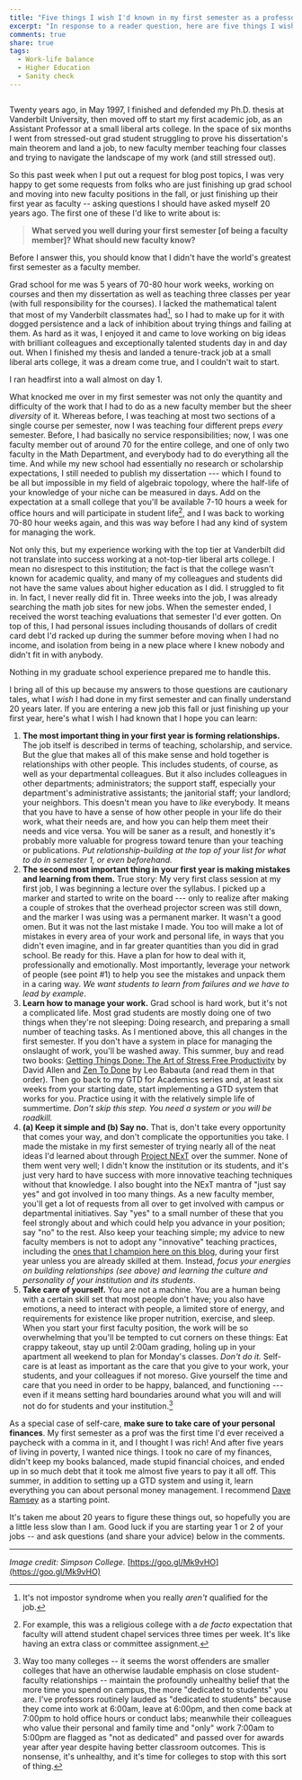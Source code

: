 ```yaml
---
title: "Five things I wish I'd known in my first semester as a professor"
excerpt: "In response to a reader question, here are five things I wish I had learned before I started my first professor gig 20 years ago."
comments: true
share: true
tags:
  - Work-life balance
  - Higher Education
  - Sanity check
---
```

<img src="{{ site.url }}{{ site.baseurl }}/assets/images/2017-05-02/campus.jpg" alt="" class="full">


Twenty years ago, in May 1997, I finished and defended my Ph.D. thesis at Vanderbilt University, then moved off to start my first academic job, as an Assistant Professor at a small liberal arts college. In the space of six months I went from stressed-out grad student struggling to prove his dissertation's main theorem and land a job, to new faculty member teaching four classes and trying to navigate the landscape of my work (and still stressed out).

So this past week when I put out a request for blog post topics, I was very happy to get some requests from folks who are just finishing up grad school and moving into new faculty positions in the fall, or just finishing up their first year as faculty -- asking questions I should have asked myself 20 years ago. The first one of these I'd like to write about is:

> **What served you well during your first semester [of being a faculty member]?  What should new faculty know?**

Before I answer this, you should know that I didn't have the world's greatest first semester as a faculty member.

Grad school for me was 5 years of 70-80 hour work weeks, working on courses and then my dissertation as well as teaching three classes per year (with full responsibility for the courses). I lacked the mathematical talent that most of my Vanderbilt classmates had[^1], so I had to make up for it with dogged persistence and a lack of inhibition about trying things and failing at them. As hard as it was, I enjoyed it and came to love working on big ideas with brilliant colleagues and exceptionally talented students day in and day out. When I finished my thesis and landed a tenure-track job at a small liberal arts college, it was a dream come true, and I couldn't wait to start.

I ran headfirst into a wall almost on day 1.

What knocked me over in my first semester was not only the quantity and difficulty of the work that I had to do as a new faculty member but the sheer _diversity_ of it. Whereas before, I was teaching at most two sections of a single course per semester, now I was teaching four different preps _every_ semester. Before, I had basically no service responsibilities; now, I was one faculty member out of around 70 for the entire college, and one of only two faculty in the Math Department, and everybody had to do everything all the time. And while my new school had essentially no research or scholarship expectations, I still needed to publish my dissertation --- which I found to be all but impossible in my field of algebraic topology, where the half-life of your knowledge of your niche can be measured in days. Add on the expectation at a small college that you'll be available 7-10 hours a week for office hours and will participate in student life[^2], and I was back to working 70-80 hour weeks again, and this was way before I had any kind of system for managing the work.

Not only this, but my experience working with the top tier at Vanderbilt did not translate into success working at a not-top-tier liberal arts college. I mean no disrespect to this institution; the fact is that the college wasn't known for academic quality, and many of my colleagues and students did not have the same values about higher education as I did.  I struggled to fit in. In fact, I never really did fit in. Three weeks into the job, I was already searching the math job sites for new jobs. When the semester ended, I received the worst teaching evaluations that semester I'd ever gotten. On top of this, I had personal issues including thousands of dollars of credit card debt I'd racked up during the summer before moving when I had no income, and isolation from being in a new place where I knew nobody and didn't fit in with anybody.

Nothing in my graduate school experience prepared me to handle this.

I bring all of this up because my answers to those questions are cautionary tales, what I _wish_ I had done in my first semester and can finally understand 20 years later. If you are entering a new job this fall or just finishing up your first year, here's what I wish I had known that I hope you can learn:

1. **The most important thing in your first year is forming relationships.** The job itself is described in terms of teaching, scholarship, and service. But the glue that makes all of this make sense and hold together is relationships with other people. This includes students, of course, as well as your departmental colleagues. But it also includes colleagues in other departments; administrators; the support staff, especially your department's administrative assistants; the janitorial staff; your landlord; your neighbors. This doesn't mean you have to _like_ everybody. It means that you have to have a sense of how other people in your life do their work, what their needs are, and how you can help them meet their needs and vice versa. You will be saner as a result, and honestly it's probably more valuable for progress toward tenure than your teaching or publications. _Put relationship-building at the top of your list for what to do in semester 1, or even beforehand._
2. **The second most important thing in your first year is making mistakes and learning from them.** True story: My very first class session at my first job, I was beginning a lecture over the syllabus. I picked up a marker and started to write on the board --- only to realize after making a couple of strokes that the overhead projector screen was still down, and the marker I was using was a permanent marker. It wasn't a good omen. But it was not the last mistake I made. You too will make a lot of mistakes in every area of your work and personal life, in ways that you didn't even imagine, and in far greater quantities than you did in grad school. Be ready for this. Have a plan for how to deal with it, professionally and emotionally. Most importantly, leverage your network of people (see point \#1) to help you see the mistakes and unpack them in a caring way. _We want students to learn from failures and we have to lead by example_.  
3. **Learn how to manage your work.** Grad school is hard work, but it's not a complicated life. Most grad students are mostly doing one of two things when they're not sleeping: Doing research, and preparing a small number of teaching tasks. As I mentioned above, this all changes in the first semester. If you don't have a system in place for managing the onslaught of work, you'll be washed away. This summer, buy and read two books: [Getting Things Done: The Art of Stress Free Productivity](http://a.co/30yAHMs) by David Allen and [Zen To Done](http://a.co/68OA3Ym) by Leo Babauta (and read them in that order). Then go back to my GTD for Academics series and, at least six weeks from your starting date, start implementing a GTD system that works for you. Practice using it with the relatively simple life of summertime. _Don't skip this step. You need a system or you will be roadkill._
4. **(a) Keep it simple and (b) Say no.** That is, don't take every opportunity that comes your way, and don't complicate the opportunities you take. I made the mistake in my first semester of trying nearly all of the neat ideas I'd learned about through [Project NExT](http://www.maa.org/programs/faculty-and-departments/project-next) over the summer. None of them went very well; I didn't know the institution or its students, and it's just very hard to have success with more innovative teaching techniques without that knowledge. I also bought into the NExT mantra of "just say yes" and got involved in too many things. As a new faculty member, you'll get a lot of requests from all over to get involved with campus or departmental initiatives. Say "yes" to a small number of these that you feel strongly about and which could help you advance in your position; say "no" to the rest. Also keep your teaching simple; my advice to new faculty members is not to adopt any "innovative" teaching practices, including the [ones that I champion here on this blog](http://rtalbert.org/book), during your first year unless you are already skilled at them. Instead, _focus your energies on building relationships (see above) and learning the culture and personality of your institution and its students_.  
5. **Take care of yourself.** You are not a machine. You are a human being with a certain skill set that most people don't have; you also have emotions, a need to interact with people, a limited store of energy, and requirements for existence like proper nutrition, exercise, and sleep. When you start your first faculty position, the work will be so overwhelming that you'll be tempted to cut corners on these things: Eat crappy takeout, stay up until 2:00am grading, holing up in your apartment all weekend to plan for Monday's classes. _Don't do it._ Self-care is at least as important as the care that you give to your work, your students, and your colleagues if not moreso. Give yourself the time and care that you need in order to be happy, balanced, and functioning --- even if it means setting hard boundaries around what you will and will not do for students and your institution.[^3]

As a special case of self-care, **make sure to take care of your personal finances**. My first semester as a prof was the first time I'd ever received a paycheck with a comma in it, and I thought I was rich! And after five years of living in poverty, I wanted nice things. I took no care of my finances, didn't keep my books balanced, made stupid financial choices, and ended up in so much debt that it took me almost five years to pay it all off. This summer, in addition to setting up a GTD system and using it, learn everything you can about personal money management. I recommend [Dave Ramsey](http://a.co/7A8PqPX) as a starting point.


It's taken me about 20 years to figure these things out, so hopefully you are a little less slow than I am. Good luck if you are starting year 1 or 2 of your jobs -- and ask questions (and share your advice) below in the comments.

---

_Image credit: Simpson College._ [https://goo.gl/Mk9vHO](https://goo.gl/Mk9vHO)

[^1]: It's not impostor syndrome when you really _aren't_ qualified for the job.  

[^2]: For example, this was a religious college with a _de facto_ expectation that faculty will attend student chapel services three times per week. It's like having an extra class or committee assignment.

[^3]: Way too many colleges -- it seems the worst offenders are smaller colleges that have an otherwise laudable emphasis on close student-faculty relationships -- maintain the profoundly unhealthy belief that the more time you spend on campus, the more "dedicated to students" you are. I've professors routinely lauded as "dedicated to students" because they come into work at 6:00am, leave at 6:00pm, and then come back at 7:00pm to hold office hours or conduct labs; meanwhile their colleagues who value their personal and family time and "only" work 7:00am to 5:00pm are flagged as "not as dedicated" and passed over for awards year after year despite having better classroom outcomes. This is nonsense, it's unhealthy, and it's time for colleges to stop with this sort of thing.
